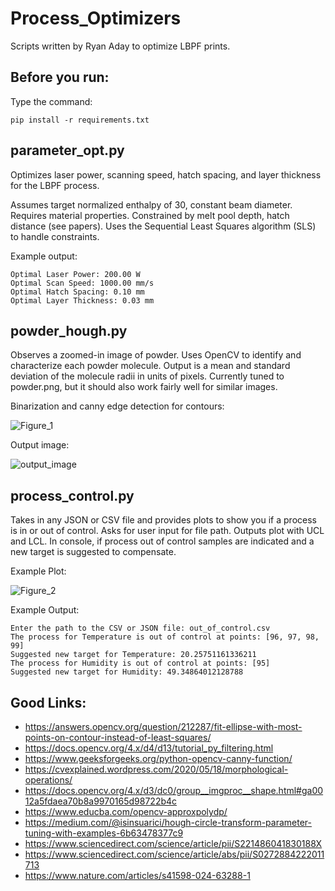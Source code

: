 # Process_Optimizers

Scripts written by Ryan Aday to optimize LBPF prints.

## Before you run:

Type the command:

    pip install -r requirements.txt

## parameter_opt.py
Optimizes laser power, scanning speed, hatch spacing, and layer thickness for the LBPF process.

Assumes target normalized enthalpy of 30, constant beam diameter.
Requires material properties.
Constrained by melt pool depth, hatch distance (see papers).
Uses the Sequential Least Squares algorithm (SLS) to handle constraints.

Example output:

    Optimal Laser Power: 200.00 W
    Optimal Scan Speed: 1000.00 mm/s
    Optimal Hatch Spacing: 0.10 mm
    Optimal Layer Thickness: 0.03 mm

## powder_hough.py
Observes a zoomed-in image of powder. Uses OpenCV to identify and characterize each powder molecule.
Output is a mean and standard deviation of the molecule radii in units of pixels.
Currently tuned to powder.png, but it should also work fairly well for similar images.

Binarization and canny edge detection for contours:

![Figure_1](https://github.com/user-attachments/assets/563e14b1-7dc9-47f3-8143-c7159224597d)

Output image:

![output_image](https://github.com/user-attachments/assets/4eda6586-5d06-41aa-9e68-2c5061e1c13e)

## process_control.py
Takes in any JSON or CSV file and provides plots to show you if a process is in or out of control.
Asks for user input for file path.
Outputs plot with UCL and LCL. In console, if process out of control samples are indicated and a new target is suggested to compensate.

Example Plot:

![Figure_2](https://github.com/user-attachments/assets/e929b244-9500-433f-b560-3aa6c61bc144)

Example Output:

    Enter the path to the CSV or JSON file: out_of_control.csv
    The process for Temperature is out of control at points: [96, 97, 98, 99]
    Suggested new target for Temperature: 20.25751161336211
    The process for Humidity is out of control at points: [95]
    Suggested new target for Humidity: 49.34864012128788

## Good Links:
 - https://answers.opencv.org/question/212287/fit-ellipse-with-most-points-on-contour-instead-of-least-squares/
 - https://docs.opencv.org/4.x/d4/d13/tutorial_py_filtering.html
 - https://www.geeksforgeeks.org/python-opencv-canny-function/
 - https://cvexplained.wordpress.com/2020/05/18/morphological-operations/
 - https://docs.opencv.org/4.x/d3/dc0/group__imgproc__shape.html#ga0012a5fdaea70b8a9970165d98722b4c
 - https://www.educba.com/opencv-approxpolydp/
 - https://medium.com/@isinsuarici/hough-circle-transform-parameter-tuning-with-examples-6b63478377c9
 - https://www.sciencedirect.com/science/article/pii/S221486041830188X
 - https://www.sciencedirect.com/science/article/abs/pii/S0272884222011713
 - https://www.nature.com/articles/s41598-024-63288-1
